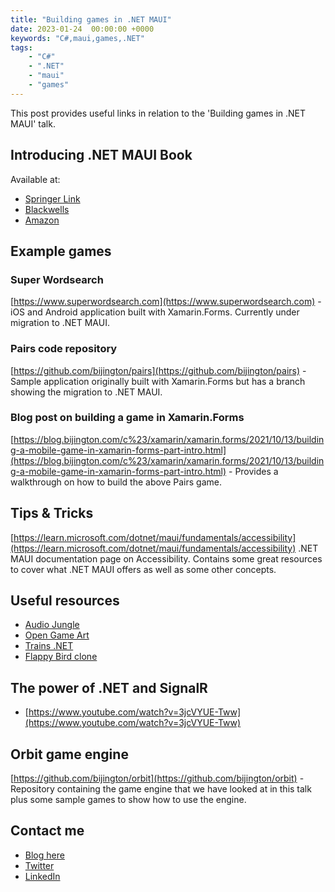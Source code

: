 ```yaml
---
title: "Building games in .NET MAUI"
date: 2023-01-24  00:00:00 +0000
keywords: "C#,maui,games,.NET"
tags:
    - "C#"
    - ".NET"
    - "maui"
    - "games"
---
```


This post provides useful links in relation to the 'Building games in .NET MAUI' talk.

## Introducing .NET MAUI Book

Available at:

- [Springer Link](https://link.springer.com/book/9781484292358)
- [Blackwells](https://blackwells.co.uk/bookshop/product/Introducing-NET-MAUI-by-Shaun-Lawrence/9781484292334)
- [Amazon](https://www.amazon.co.uk/Introducing-NET-MAUI-Cross-platform-Multi-platform/dp/1484292332/ref=sr_1_2?crid=1ILWDD6YXBGB5&keywords=shaun+lawrence&qid=1673987491&sprefix=shaun+lawrence%2Caps%2C80&sr=8-2)

## Example games

### Super Wordsearch

[https://www.superwordsearch.com](https://www.superwordsearch.com) - iOS and Android application built with Xamarin.Forms. Currently under migration to .NET MAUI.

### Pairs code repository

[https://github.com/bijington/pairs](https://github.com/bijington/pairs) - Sample application originally built with Xamarin.Forms but has a branch showing the migration to .NET MAUI.

### Blog post on building a game in Xamarin.Forms

[https://blog.bijington.com/c%23/xamarin/xamarin.forms/2021/10/13/building-a-mobile-game-in-xamarin-forms-part-intro.html](https://blog.bijington.com/c%23/xamarin/xamarin.forms/2021/10/13/building-a-mobile-game-in-xamarin-forms-part-intro.html) - Provides a walkthrough on how to build the above Pairs game.

## Tips & Tricks

[https://learn.microsoft.com/dotnet/maui/fundamentals/accessibility](https://learn.microsoft.com/dotnet/maui/fundamentals/accessibility) .NET MAUI documentation page on Accessibility. Contains some great resources to cover what .NET MAUI offers as well as some other concepts.

## Useful resources

- [Audio Jungle](https://audiojungle.net)
- [Open Game Art](https://opengameart.org)
- [Trains .NET](https://github.com/davidwengier/Trains.NET)
- [Flappy Bird clone](https://github.com/mattleibow/FlappyBird)

## The power of .NET and SignalR

- [https://www.youtube.com/watch?v=3jcVYUE-Tww](https://www.youtube.com/watch?v=3jcVYUE-Tww)

## Orbit game engine

[https://github.com/bijington/orbit](https://github.com/bijington/orbit) - Repository containing the game engine that we have looked at in this talk plus some sample games to show how to use the engine.

## Contact me

- [Blog here](https://blog.bijington.com)
- [Twitter](https://twitter.com/Bijington)
- [LinkedIn](https://www.linkedin.com/in/shaun-lawrence-53a0099/)
